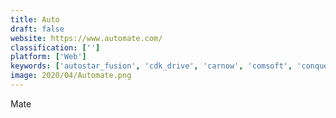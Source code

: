 ```yaml
---
title: Auto
draft: false 
website: https://www.automate.com/
classification: ['']
platform: ['Web']
keywords: ['autostar_fusion', 'cdk_drive', 'carnow', 'comsoft', 'conquest', 'contact_at_once!', 'dealer-fx', 'dealercenter', 'dealerpeak_crm_center', 'dealersocket', 'dealertrack_dms', 'fastlot', 'frazer_auto_dealer_software', 'mathnary_dms', 'perq', 'routeone', 'securemetrics', 'xsellerator', 'vauto_provision']
image: 2020/04/Automate.png
---
```

Mate